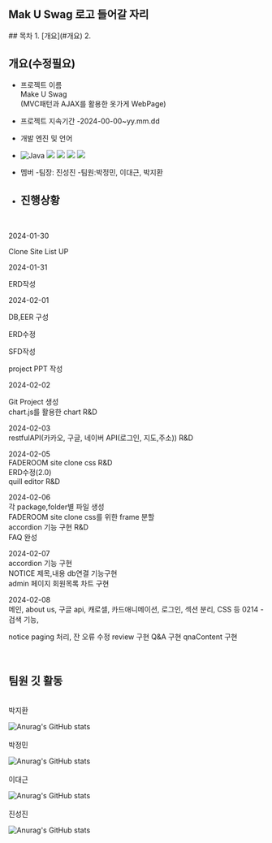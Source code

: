 

<h2>Mak U Swag 로고 들어갈 자리</h2>
## 목차
  1. [개요](#개요)
  2. 

## 개요(수정필요)
- 프로젝트 이름<br>
Make U Swag <br>
(MVC패턴과 AJAX를 활용한 옷가게 WebPage)
- 프로젝트 지속기간
-2024-00-00~yy.mm.dd
- 개발 엔진 및 언어
- <img alt="Java" src ="https://img.shields.io/badge/Java-007396.svg?&style=for-the-badge&logo=Java&logoColor=white"/> <img src="https://img.shields.io/badge/javascript-F7DF1E?style=for-the-badge&logo=javascript&logoColor=black">  <img src="https://img.shields.io/badge/mysql-4479A1?style=for-the-badge&logo=mysql&logoColor=white"> <img src="https://img.shields.io/badge/github-181717?style=for-the-badge&logo=github&logoColor=white">
  <img src="https://img.shields.io/badge/git-F05032?style=for-the-badge&logo=git&logoColor=white">
- 멤버
-팀장: 진성진 
-팀원:박정민, 이대근, 박지환




- <h2>진행상황</h2><br>
2024-01-30<br>

Clone Site List UP <br>

2024-01-31<br>

ERD작성<br>

2024-02-01<br>

  DB,EER 구성<br>

  ERD수정<br>

  SFD작성<br>

  project PPT 작성<br>

2024-02-02<br>

 Git Project 생성<br>
 chart.js를 활용한 chart R&D<br>

2024-02-03<br>
restfulAPI(카카오, 구글, 네이버 API(로그인, 지도,주소)) R&D<br>
 

2024-02-05<br>
FADEROOM site clone css R&D<br>
ERD수정(2.0)<br>
quill editor R&D<br>
 


2024-02-06<br>
각 package,folder별 파일 생성<br>
FADEROOM site clone css를 위한 frame 분할<br>
accordion 기능 구현 R&D <br>
FAQ 완성<br>

2024-02-07<br>
accordion 기능 구현<br>
NOTICE 제목,내용 db연결 기능구현<br>
admin 페이지 회원목록 차트 구현 <br>

2024-02-08<br>
메인, about us, 구글 api, 캐로셀, 카드애니메이션,
로그인, 섹션 분리, CSS 등
0214 - 검색 기능,

notice paging 처리, 잔 오류 수정
review 구현
Q&A 구현
qnaContent 구현



<br>
<h2>팀원 깃 활동</h2> 
<br>
박지환<br>

![Anurag's GitHub stats](https://github-readme-stats.vercel.app/api?username=zlzlwn&show_icons=true&theme=radical)
<br>
<br>
박정민<br>

![Anurag's GitHub stats](https://github-readme-stats.vercel.app/api?username=tom3017&show_icons=true&theme=radical)
<br>
<br>
이대근<br>

![Anurag's GitHub stats](https://github-readme-stats.vercel.app/api?username=GerrardCoding&show_icons=true&theme=radical)
<br>
<br>
진성진<br>

![Anurag's GitHub stats](https://github-readme-stats.vercel.app/api?username=tjdwlsaos22&show_icons=true&theme=radical)
<br>



